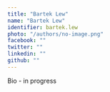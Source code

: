 ```yaml
---
title: "Bartek Lew"
name: "Bartek Lew"
identifier: bartek.lew
photo: "/authors/no-image.png"
facebook: ""
twitter: ""
linkedin: ""
github: ""
---
```

Bio - in progress
